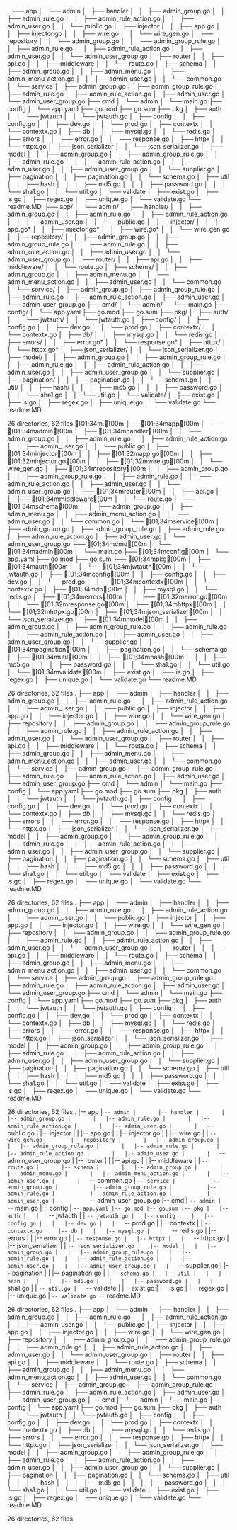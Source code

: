 . ├── app │   └── admin │       ├── handler │       │   ├── admin_group.go │       │   ├── admin_rule.go │       │   ├── admin_rule_action.go │       │   ├── admin_user.go │       │   └── public.go │       ├── injector │       │   ├── app.go │       │   ├── injector.go │       │   ├── wire.go │       │   └── wire_gen.go │       ├── repository │       │   ├── admin_group.go │       │   ├── admin_group_rule.go │       │   ├── admin_rule.go │       │   ├── admin_rule_action.go │       │   ├── admin_user.go │       │   └── admin_user_group.go │       ├── router │       │   ├── api.go │       │   ├── middleware │       │   └── route.go │       ├── schema │       │   ├── admin_group.go │       │   ├── admin_menu.go │       │   ├── admin_menu_action.go │       │   ├── admin_user.go │       │   └── common.go │       └── service │           ├── admin_group.go │           ├── admin_group_rule.go │           ├── admin_rule.go │           ├── admin_rule_action.go │           ├── admin_user.go │           └── admin_user_group.go ├── cmd │   └── admin │       └── main.go ├── config │   └── app.yaml ├── go.mod ├── go.sum ├── pkg │   ├── auth │   │   └── jwtauth │   │       └── jwtauth.go │   ├── config │   │   ├── config.go │   │   ├── dev.go │   │   └── prod.go │   ├── contextx │   │   └── contextx.go │   ├── db │   │   ├── mysql.go │   │   └── redis.go │   ├── errors │   │   ├── error.go │   │   └── response.go │   ├── httpx │   │   └── httpx.go │   ├── json_serializer │   │   └── json_serializer.go │   ├── model │   │   ├── admin_group.go │   │   ├── admin_group_rule.go │   │   ├── admin_rule.go │   │   ├── admin_rule_action.go │   │   ├── admin_user.go │   │   ├── admin_user_group.go │   │   └── supplier.go │   ├── pagination │   │   ├── pagination.go │   │   └── schema.go │   ├── util │   │   ├── hash │   │   │   ├── md5.go │   │   │   ├── password.go │   │   │   └── sha1.go │   │   └── util.go │   └── validate │       ├── exist.go │       ├── is.go │       ├── regex.go │       ├── unique.go │       └── validate.go └── readme.MD.
├── app/
│   └── admin/
│       ├── handler/
│       │   ├── admin_group.go
│       │   ├── admin_rule.go
│       │   ├── admin_rule_action.go
│       │   ├── admin_user.go
│       │   └── public.go
│       ├── injector/
│       │   ├── app.go*
│       │   ├── injector.go*
│       │   ├── wire.go*
│       │   └── wire_gen.go
│       ├── repository/
│       │   ├── admin_group.go
│       │   ├── admin_group_rule.go
│       │   ├── admin_rule.go
│       │   ├── admin_rule_action.go
│       │   ├── admin_user.go
│       │   └── admin_user_group.go
│       ├── router/
│       │   ├── api.go
│       │   ├── middleware/
│       │   └── route.go
│       ├── schema/
│       │   ├── admin_group.go
│       │   ├── admin_menu.go
│       │   ├── admin_menu_action.go
│       │   ├── admin_user.go
│       │   └── common.go
│       └── service/
│           ├── admin_group.go
│           ├── admin_group_rule.go
│           ├── admin_rule.go
│           ├── admin_rule_action.go
│           ├── admin_user.go
│           └── admin_user_group.go
├── cmd/
│   └── admin/
│       └── main.go
├── config/
│   └── app.yaml
├── go.mod
├── go.sum
├── pkg/
│   ├── auth/
│   │   └── jwtauth/
│   │       └── jwtauth.go
│   ├── config/
│   │   ├── config.go
│   │   ├── dev.go
│   │   └── prod.go
│   ├── contextx/
│   │   └── contextx.go
│   ├── db/
│   │   ├── mysql.go
│   │   └── redis.go
│   ├── errors/
│   │   ├── error.go*
│   │   └── response.go*
│   ├── httpx/
│   │   └── httpx.go*
│   ├── json_serializer/
│   │   └── json_serializer.go
│   ├── model/
│   │   ├── admin_group.go
│   │   ├── admin_group_rule.go
│   │   ├── admin_rule.go
│   │   ├── admin_rule_action.go
│   │   ├── admin_user.go
│   │   ├── admin_user_group.go
│   │   └── supplier.go
│   ├── pagination/
│   │   ├── pagination.go
│   │   └── schema.go
│   ├── util/
│   │   ├── hash/
│   │   │   ├── md5.go
│   │   │   ├── password.go
│   │   │   └── sha1.go
│   │   └── util.go
│   └── validate/
│       ├── exist.go
│       ├── is.go
│       ├── regex.go
│       ├── unique.go
│       └── validate.go
└── readme.MD

26 directories, 62 files
[01;34m.[00m
├── [01;34mapp[00m
│   └── [01;34madmin[00m
│       ├── [01;34mhandler[00m
│       │   ├── admin_group.go
│       │   ├── admin_rule.go
│       │   ├── admin_rule_action.go
│       │   ├── admin_user.go
│       │   └── public.go
│       ├── [01;34minjector[00m
│       │   ├── [01;32mapp.go[00m
│       │   ├── [01;32minjector.go[00m
│       │   ├── [01;32mwire.go[00m
│       │   └── wire_gen.go
│       ├── [01;34mrepository[00m
│       │   ├── admin_group.go
│       │   ├── admin_group_rule.go
│       │   ├── admin_rule.go
│       │   ├── admin_rule_action.go
│       │   ├── admin_user.go
│       │   └── admin_user_group.go
│       ├── [01;34mrouter[00m
│       │   ├── api.go
│       │   ├── [01;34mmiddleware[00m
│       │   └── route.go
│       ├── [01;34mschema[00m
│       │   ├── admin_group.go
│       │   ├── admin_menu.go
│       │   ├── admin_menu_action.go
│       │   ├── admin_user.go
│       │   └── common.go
│       └── [01;34mservice[00m
│           ├── admin_group.go
│           ├── admin_group_rule.go
│           ├── admin_rule.go
│           ├── admin_rule_action.go
│           ├── admin_user.go
│           └── admin_user_group.go
├── [01;34mcmd[00m
│   └── [01;34madmin[00m
│       └── main.go
├── [01;34mconfig[00m
│   └── app.yaml
├── go.mod
├── go.sum
├── [01;34mpkg[00m
│   ├── [01;34mauth[00m
│   │   └── [01;34mjwtauth[00m
│   │       └── jwtauth.go
│   ├── [01;34mconfig[00m
│   │   ├── config.go
│   │   ├── dev.go
│   │   └── prod.go
│   ├── [01;34mcontextx[00m
│   │   └── contextx.go
│   ├── [01;34mdb[00m
│   │   ├── mysql.go
│   │   └── redis.go
│   ├── [01;34merrors[00m
│   │   ├── [01;32merror.go[00m
│   │   └── [01;32mresponse.go[00m
│   ├── [01;34mhttpx[00m
│   │   └── [01;32mhttpx.go[00m
│   ├── [01;34mjson_serializer[00m
│   │   └── json_serializer.go
│   ├── [01;34mmodel[00m
│   │   ├── admin_group.go
│   │   ├── admin_group_rule.go
│   │   ├── admin_rule.go
│   │   ├── admin_rule_action.go
│   │   ├── admin_user.go
│   │   ├── admin_user_group.go
│   │   └── supplier.go
│   ├── [01;34mpagination[00m
│   │   ├── pagination.go
│   │   └── schema.go
│   ├── [01;34mutil[00m
│   │   ├── [01;34mhash[00m
│   │   │   ├── md5.go
│   │   │   ├── password.go
│   │   │   └── sha1.go
│   │   └── util.go
│   └── [01;34mvalidate[00m
│       ├── exist.go
│       ├── is.go
│       ├── regex.go
│       ├── unique.go
│       └── validate.go
└── readme.MD

26 directories, 62 files
.
├── app
│   └── admin
│       ├── handler
│       │   ├── admin_group.go
│       │   ├── admin_rule.go
│       │   ├── admin_rule_action.go
│       │   ├── admin_user.go
│       │   └── public.go
│       ├── injector
│       │   ├── app.go
│       │   ├── injector.go
│       │   ├── wire.go
│       │   └── wire_gen.go
│       ├── repository
│       │   ├── admin_group.go
│       │   ├── admin_group_rule.go
│       │   ├── admin_rule.go
│       │   ├── admin_rule_action.go
│       │   ├── admin_user.go
│       │   └── admin_user_group.go
│       ├── router
│       │   ├── api.go
│       │   ├── middleware
│       │   └── route.go
│       ├── schema
│       │   ├── admin_group.go
│       │   ├── admin_menu.go
│       │   ├── admin_menu_action.go
│       │   ├── admin_user.go
│       │   └── common.go
│       └── service
│           ├── admin_group.go
│           ├── admin_group_rule.go
│           ├── admin_rule.go
│           ├── admin_rule_action.go
│           ├── admin_user.go
│           └── admin_user_group.go
├── cmd
│   └── admin
│       └── main.go
├── config
│   └── app.yaml
├── go.mod
├── go.sum
├── pkg
│   ├── auth
│   │   └── jwtauth
│   │       └── jwtauth.go
│   ├── config
│   │   ├── config.go
│   │   ├── dev.go
│   │   └── prod.go
│   ├── contextx
│   │   └── contextx.go
│   ├── db
│   │   ├── mysql.go
│   │   └── redis.go
│   ├── errors
│   │   ├── error.go
│   │   └── response.go
│   ├── httpx
│   │   └── httpx.go
│   ├── json_serializer
│   │   └── json_serializer.go
│   ├── model
│   │   ├── admin_group.go
│   │   ├── admin_group_rule.go
│   │   ├── admin_rule.go
│   │   ├── admin_rule_action.go
│   │   ├── admin_user.go
│   │   ├── admin_user_group.go
│   │   └── supplier.go
│   ├── pagination
│   │   ├── pagination.go
│   │   └── schema.go
│   ├── util
│   │   ├── hash
│   │   │   ├── md5.go
│   │   │   ├── password.go
│   │   │   └── sha1.go
│   │   └── util.go
│   └── validate
│       ├── exist.go
│       ├── is.go
│       ├── regex.go
│       ├── unique.go
│       └── validate.go
└── readme.MD

26 directories, 62 files
.
├── app
│   └── admin
│       ├── handler
│       │   ├── admin_group.go
│       │   ├── admin_rule.go
│       │   ├── admin_rule_action.go
│       │   ├── admin_user.go
│       │   └── public.go
│       ├── injector
│       │   ├── app.go
│       │   ├── injector.go
│       │   ├── wire.go
│       │   └── wire_gen.go
│       ├── repository
│       │   ├── admin_group.go
│       │   ├── admin_group_rule.go
│       │   ├── admin_rule.go
│       │   ├── admin_rule_action.go
│       │   ├── admin_user.go
│       │   └── admin_user_group.go
│       ├── router
│       │   ├── api.go
│       │   ├── middleware
│       │   └── route.go
│       ├── schema
│       │   ├── admin_group.go
│       │   ├── admin_menu.go
│       │   ├── admin_menu_action.go
│       │   ├── admin_user.go
│       │   └── common.go
│       └── service
│           ├── admin_group.go
│           ├── admin_group_rule.go
│           ├── admin_rule.go
│           ├── admin_rule_action.go
│           ├── admin_user.go
│           └── admin_user_group.go
├── cmd
│   └── admin
│       └── main.go
├── config
│   └── app.yaml
├── go.mod
├── go.sum
├── pkg
│   ├── auth
│   │   └── jwtauth
│   │       └── jwtauth.go
│   ├── config
│   │   ├── config.go
│   │   ├── dev.go
│   │   └── prod.go
│   ├── contextx
│   │   └── contextx.go
│   ├── db
│   │   ├── mysql.go
│   │   └── redis.go
│   ├── errors
│   │   ├── error.go
│   │   └── response.go
│   ├── httpx
│   │   └── httpx.go
│   ├── json_serializer
│   │   └── json_serializer.go
│   ├── model
│   │   ├── admin_group.go
│   │   ├── admin_group_rule.go
│   │   ├── admin_rule.go
│   │   ├── admin_rule_action.go
│   │   ├── admin_user.go
│   │   ├── admin_user_group.go
│   │   └── supplier.go
│   ├── pagination
│   │   ├── pagination.go
│   │   └── schema.go
│   ├── util
│   │   ├── hash
│   │   │   ├── md5.go
│   │   │   ├── password.go
│   │   │   └── sha1.go
│   │   └── util.go
│   └── validate
│       ├── exist.go
│       ├── is.go
│       ├── regex.go
│       ├── unique.go
│       └── validate.go
└── readme.MD

26 directories, 62 files
.
|-- app
|   `-- admin
|       |-- handler
|       |   |-- admin_group.go
|       |   |-- admin_rule.go
|       |   |-- admin_rule_action.go
|       |   |-- admin_user.go
|       |   `-- public.go
|       |-- injector
|       |   |-- app.go
|       |   |-- injector.go
|       |   |-- wire.go
|       |   `-- wire_gen.go
|       |-- repository
|       |   |-- admin_group.go
|       |   |-- admin_group_rule.go
|       |   |-- admin_rule.go
|       |   |-- admin_rule_action.go
|       |   |-- admin_user.go
|       |   `-- admin_user_group.go
|       |-- router
|       |   |-- api.go
|       |   |-- middleware
|       |   `-- route.go
|       |-- schema
|       |   |-- admin_group.go
|       |   |-- admin_menu.go
|       |   |-- admin_menu_action.go
|       |   |-- admin_user.go
|       |   `-- common.go
|       `-- service
|           |-- admin_group.go
|           |-- admin_group_rule.go
|           |-- admin_rule.go
|           |-- admin_rule_action.go
|           |-- admin_user.go
|           `-- admin_user_group.go
|-- cmd
|   `-- admin
|       `-- main.go
|-- config
|   `-- app.yaml
|-- go.mod
|-- go.sum
|-- pkg
|   |-- auth
|   |   `-- jwtauth
|   |       `-- jwtauth.go
|   |-- config
|   |   |-- config.go
|   |   |-- dev.go
|   |   `-- prod.go
|   |-- contextx
|   |   `-- contextx.go
|   |-- db
|   |   |-- mysql.go
|   |   `-- redis.go
|   |-- errors
|   |   |-- error.go
|   |   `-- response.go
|   |-- httpx
|   |   `-- httpx.go
|   |-- json_serializer
|   |   `-- json_serializer.go
|   |-- model
|   |   |-- admin_group.go
|   |   |-- admin_group_rule.go
|   |   |-- admin_rule.go
|   |   |-- admin_rule_action.go
|   |   |-- admin_user.go
|   |   |-- admin_user_group.go
|   |   `-- supplier.go
|   |-- pagination
|   |   |-- pagination.go
|   |   `-- schema.go
|   |-- util
|   |   |-- hash
|   |   |   |-- md5.go
|   |   |   |-- password.go
|   |   |   `-- sha1.go
|   |   `-- util.go
|   `-- validate
|       |-- exist.go
|       |-- is.go
|       |-- regex.go
|       |-- unique.go
|       `-- validate.go
`-- readme.MD

26 directories, 62 files
.
├── app
│   └── admin
│       ├── handler
│       │   ├── admin_group.go
│       │   ├── admin_rule.go
│       │   ├── admin_rule_action.go
│       │   ├── admin_user.go
│       │   └── public.go
│       ├── injector
│       │   ├── app.go
│       │   ├── injector.go
│       │   ├── wire.go
│       │   └── wire_gen.go
│       ├── repository
│       │   ├── admin_group.go
│       │   ├── admin_group_rule.go
│       │   ├── admin_rule.go
│       │   ├── admin_rule_action.go
│       │   ├── admin_user.go
│       │   └── admin_user_group.go
│       ├── router
│       │   ├── api.go
│       │   ├── middleware
│       │   └── route.go
│       ├── schema
│       │   ├── admin_group.go
│       │   ├── admin_menu.go
│       │   ├── admin_menu_action.go
│       │   ├── admin_user.go
│       │   └── common.go
│       └── service
│           ├── admin_group.go
│           ├── admin_group_rule.go
│           ├── admin_rule.go
│           ├── admin_rule_action.go
│           ├── admin_user.go
│           └── admin_user_group.go
├── cmd
│   └── admin
│       └── main.go
├── config
│   └── app.yaml
├── go.mod
├── go.sum
├── pkg
│   ├── auth
│   │   └── jwtauth
│   │       └── jwtauth.go
│   ├── config
│   │   ├── config.go
│   │   ├── dev.go
│   │   └── prod.go
│   ├── contextx
│   │   └── contextx.go
│   ├── db
│   │   ├── mysql.go
│   │   └── redis.go
│   ├── errors
│   │   ├── error.go
│   │   └── response.go
│   ├── httpx
│   │   └── httpx.go
│   ├── json_serializer
│   │   └── json_serializer.go
│   ├── model
│   │   ├── admin_group.go
│   │   ├── admin_group_rule.go
│   │   ├── admin_rule.go
│   │   ├── admin_rule_action.go
│   │   ├── admin_user.go
│   │   ├── admin_user_group.go
│   │   └── supplier.go
│   ├── pagination
│   │   ├── pagination.go
│   │   └── schema.go
│   ├── util
│   │   ├── hash
│   │   │   ├── md5.go
│   │   │   ├── password.go
│   │   │   └── sha1.go
│   │   └── util.go
│   └── validate
│       ├── exist.go
│       ├── is.go
│       ├── regex.go
│       ├── unique.go
│       └── validate.go
└── readme.MD

26 directories, 62 files
